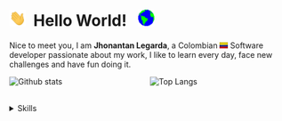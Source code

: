 # <img alt="Hi" width="30px" src="https://github.com/jzamora5/jzamora5/blob/main/assets/Hi.gif?raw=true" /> &nbsp;Hello World! &nbsp; <img alt="Earth" width="30px" src="https://github.com/jzamora5/jzamora5/blob/main/assets/Earth.gif?raw=true"/>

<p>Nice to meet you, I am <strong>Jhonantan Legarda</strong>, a Colombian <img src="https://github.com/steven-cruz/steven-cruz/blob/master/resources/colombia.jpg?raw=true" width="15px"> Software developer passionate about my work, I like to learn every day, face new challenges and have fun doing it.</p>

<img align="left" src="https://github-readme-stats.vercel.app/api?username=steven-cruz&show_icons=true" alt="Github stats" width="50%" style="margin-right: 1px"/><img src="https://github-readme-stats.vercel.app/api/top-langs/?username=steven-cruz&layout=compact&langs_count=6" alt="Top Langs"/>
<br><br>
<details>
  <summary>Skills</summary>
  <p>JavaScript, Java, C#, C++, Python, PHP, HTML, CSS, SQL, Objective-C, Swift, C, C++, C, C#</p>
</details>